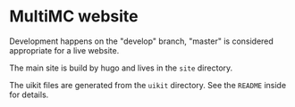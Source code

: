 # MultiMC website

Development happens on the "develop" branch, "master" is considered appropriate for a live website.

The main site is build by hugo and lives in the `site` directory.

The uikit files are generated from the `uikit` directory. See the `README` inside for details.
